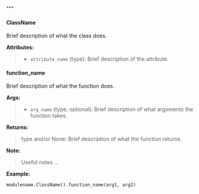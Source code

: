 """
#### **ClassName**

Brief description of what the class does.

**Attributes:**
> - `attribute_name` (type): Brief description of the attribute.

#### **function_name**

Brief description of what the function does.

**Args:**
> - `arg_name` (type, optional): Brief description of what arguments the function takes.

**Returns:**
> type and/or None: Brief description of what the function returns.

**Note:**
> Useful notes
> ...

**Example:**
```python
modulename.ClassName().function_name(arg1, arg2)
